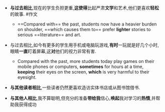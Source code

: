 - **与过去相比**,现在的学生负担更重,**这使得**比起严肃**文学**和艺术,他们更喜欢**轻松**的故事. #作文 
	- ==Compared with== the past, students now have a heavier burden on shoulder, ==which causes them to== prefer **lighter** stories to serious ==literature== and art.

- 与过去相比,如今有更多的学生用手机或电脑玩游戏,**有时**一玩就是好几个小时,眼睛**一直**盯着屏幕,这**对**他们的视力非常有害.
	- Compared with the past, more students today play games on their mobile phones or computers, **sometimes** for hours at a time, **keeping** their eyes on the screen, **which** is very harmful to their eyesight.

- **与其他读者相比**,一些读者仍然更喜欢造访实体书店或从图书馆借书.

- **与其他人相比**,我不算聪明,但充分的准备**带给我**信心,**唤起**我对学习的**热情**,并帮助我获得成功